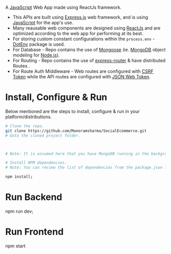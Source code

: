 A [JavaScript](https://www.javascript.com/) Web App made using ReactJs framework.

- This APIs are built using [Express.js](https://expressjs.com/) web framework, and is using [JavaScript](https://www.javascript.com/) for the app's use.
- Many reausable web components are designed using [ReactJs](https://reactjs.org) and are optimized according to the web app for performing at its best.
- For storing custom constant configurations within the `process.env` - [DotEnv](https://github.com/motdotla/dotenv) package is used.
- For Database - Repo contains the use of [Mongoose](https://mongoosejs.com/) (ie. [MongoDB](https://www.mongodb.com/) object modeling for [Node.js](https://nodejs.org/en/)).
- For Routing - Repo contains the use of [express-router](https://expressjs.com/en/guide/routing.html) & have distributed Routes .
- For Route Auth Middleware - Web routes are configured with [CSRF Token](https://github.com/krakenjs/lusca) while the API routes are configured with [JSON Web Token](https://github.com/auth0/express-jwt).

# Install, Configure & Run

Below mentioned are the steps to install, configure & run in your platform/distributions.

```bash
# Clone the repo.
git clone https://github.com/Manoramsharma/SocialEcommerce.git
# Goto the cloned project folder.

```

```bash


# Note: It is assumed here that you have MongoDB running in the background and that you have created the database.

# Install NPM dependencies.
# Note: You can review the list of dependencies from the package.json folder.

npm install;


```

# Run Backend

npm run dev;

# Run Frontend

npm start
